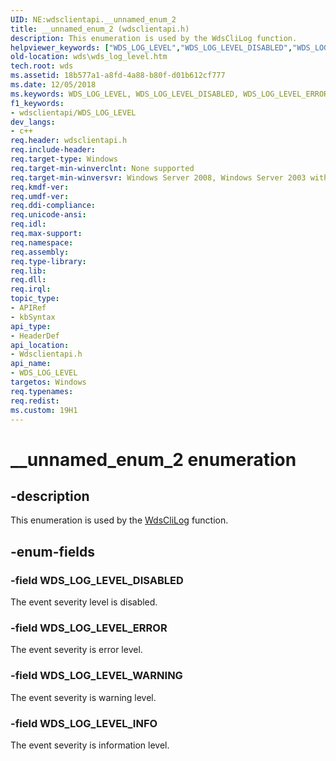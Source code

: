 ```yaml
---
UID: NE:wdsclientapi.__unnamed_enum_2
title: __unnamed_enum_2 (wdsclientapi.h)
description: This enumeration is used by the WdsCliLog function.
helpviewer_keywords: ["WDS_LOG_LEVEL","WDS_LOG_LEVEL_DISABLED","WDS_LOG_LEVEL_ERROR","WDS_LOG_LEVEL_INFO","WDS_LOG_LEVEL_WARNING","__unnamed_enum_2","enumeration [Windows Deployment Services]","wds.wds_log_level","wdsclientapi/","wdsclientapi/WDS_LOG_LEVEL_DISABLED","wdsclientapi/WDS_LOG_LEVEL_ERROR","wdsclientapi/WDS_LOG_LEVEL_INFO","wdsclientapi/WDS_LOG_LEVEL_WARNING"]
old-location: wds\wds_log_level.htm
tech.root: wds
ms.assetid: 18b577a1-a8fd-4a88-b80f-d01b612cf777
ms.date: 12/05/2018
ms.keywords: WDS_LOG_LEVEL, WDS_LOG_LEVEL_DISABLED, WDS_LOG_LEVEL_ERROR, WDS_LOG_LEVEL_INFO, WDS_LOG_LEVEL_WARNING, __unnamed_enum_2, enumeration [Windows Deployment Services], wds.wds_log_level, wdsclientapi/, wdsclientapi/WDS_LOG_LEVEL_DISABLED, wdsclientapi/WDS_LOG_LEVEL_ERROR, wdsclientapi/WDS_LOG_LEVEL_INFO, wdsclientapi/WDS_LOG_LEVEL_WARNING
f1_keywords:
- wdsclientapi/WDS_LOG_LEVEL
dev_langs:
- c++
req.header: wdsclientapi.h
req.include-header: 
req.target-type: Windows
req.target-min-winverclnt: None supported
req.target-min-winversvr: Windows Server 2008, Windows Server 2003 with SP2 [desktop apps only]
req.kmdf-ver: 
req.umdf-ver: 
req.ddi-compliance: 
req.unicode-ansi: 
req.idl: 
req.max-support: 
req.namespace: 
req.assembly: 
req.type-library: 
req.lib: 
req.dll: 
req.irql: 
topic_type:
- APIRef
- kbSyntax
api_type:
- HeaderDef
api_location:
- Wdsclientapi.h
api_name:
- WDS_LOG_LEVEL
targetos: Windows
req.typenames: 
req.redist: 
ms.custom: 19H1
---
```


# __unnamed_enum_2 enumeration


## -description


This enumeration is used by the <a href="https://docs.microsoft.com/windows/desktop/api/wdsclientapi/nf-wdsclientapi-wdsclilog">WdsCliLog</a> function.


## -enum-fields




### -field WDS_LOG_LEVEL_DISABLED

The event severity level is disabled.


### -field WDS_LOG_LEVEL_ERROR

The event severity is error level.  


### -field WDS_LOG_LEVEL_WARNING

The event severity is warning level.  


### -field WDS_LOG_LEVEL_INFO

The event severity is information level.

